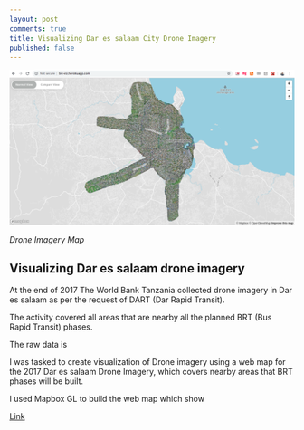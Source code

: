 ```yaml
---
layout: post
comments: true
title: Visualizing Dar es salaam City Drone Imagery
published: false
---
```



![](https://raw.githubusercontent.com/samweli/jekyll-now/master/images/dar-drone-imagery-viz.png)

_Drone Imagery Map_

## Visualizing Dar es salaam drone imagery
At the end of 2017 The World Bank Tanzania collected drone imagery in Dar es salaam as per the request of 
DART (Dar Rapid Transit).

The activity covered all areas that are nearby all the planned BRT (Bus Rapid Transit) phases.

The raw data is 

I was tasked to create visualization of Drone imagery using a web map for the 2017 
Dar es salaam Drone Imagery, which covers nearby areas that BRT phases will be built.

I used Mapbox GL to build the web map which show 



[Link](http://brt-viz.herokuapp.com/)


